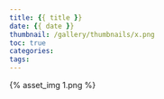 ```yaml
---
title: {{ title }}
date: {{ date }}
thumbnail: /gallery/thumbnails/x.png
toc: true
categories:
tags:
---
```


{% asset_img 1.png %}